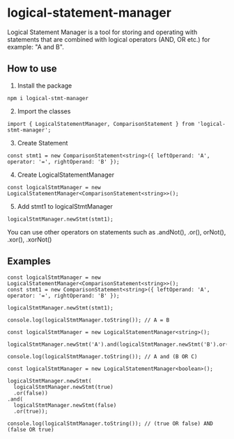 # logical-statement-manager
Logical Statement Manager is a tool for storing and operating with statements that are combined with logical operators (AND, OR etc.) for example: "A and B".

## How to use
1. Install the package
```
npm i logical-stmt-manager
```
2. Import the classes
```
import { LogicalStatementManager, ComparisonStatement } from 'logical-stmt-manager';
```
3. Create Statement
```
const stmt1 = new ComparisonStatement<string>({ leftOperand: 'A', operator: '=', rightOperand: 'B' });
```
4. Create LogicalStatementManager
```
const logicalStmtManager = new LogicalStatementManager<ComparisonStatement<string>>();
```
5. Add stmt1 to logicalStmtManager
```
logicalStmtManager.newStmt(stmt1);
```
You can use other operators on statements such as .andNot(), .or(), orNot(), .xor(), .xorNot()

## Examples
```
const logicalStmtManager = new LogicalStatementManager<ComparisonStatement<string>>();
const stmt1 = new ComparisonStatement<string>({ leftOperand: 'A', operator: '=', rightOperand: 'B' });

logicalStmtManager.newStmt(stmt1);

console.log(logicalStmtManager.toString()); // A = B
```
```
const logicalStmtManager = new LogicalStatementManager<string>();

logicalStmtManager.newStmt('A').and(logicalStmtManager.newStmt('B').or('C'));

console.log(logicalStmtManager.toString()); // A and (B OR C)
```
```
const logicalStmtManager = new LogicalStatementManager<boolean>();

logicalStmtManager.newStmt(
  logicalStmtManager.newStmt(true)
  .or(false))
.and(
  logicalStmtManager.newStmt(false)
  .or(true));

console.log(logicalStmtManager.toString()); // (true OR false) AND (false OR true)
```
<br/>
<br/>
<br/>


